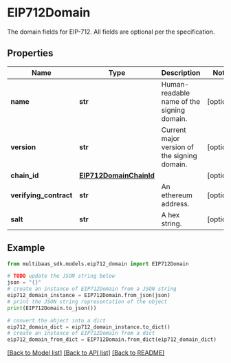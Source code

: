 # EIP712Domain

The domain fields for EIP-712. All fields are optional per the specification.

## Properties

Name | Type | Description | Notes
------------ | ------------- | ------------- | -------------
**name** | **str** | Human-readable name of the signing domain. | [optional] 
**version** | **str** | Current major version of the signing domain. | [optional] 
**chain_id** | [**EIP712DomainChainId**](EIP712DomainChainId.md) |  | [optional] 
**verifying_contract** | **str** | An ethereum address. | [optional] 
**salt** | **str** | A hex string. | [optional] 

## Example

```python
from multibaas_sdk.models.eip712_domain import EIP712Domain

# TODO update the JSON string below
json = "{}"
# create an instance of EIP712Domain from a JSON string
eip712_domain_instance = EIP712Domain.from_json(json)
# print the JSON string representation of the object
print(EIP712Domain.to_json())

# convert the object into a dict
eip712_domain_dict = eip712_domain_instance.to_dict()
# create an instance of EIP712Domain from a dict
eip712_domain_from_dict = EIP712Domain.from_dict(eip712_domain_dict)
```
[[Back to Model list]](../README.md#documentation-for-models) [[Back to API list]](../README.md#documentation-for-api-endpoints) [[Back to README]](../README.md)


